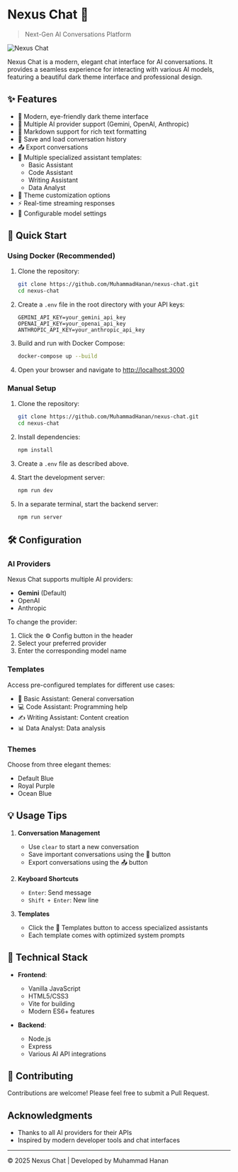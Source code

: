 # Nexus Chat 🚀

> Next-Gen AI Conversations Platform

![Nexus Chat](static/nexus_chat_logo.png)

Nexus Chat is a modern, elegant chat interface for AI conversations. It provides a seamless experience for interacting with various AI models, featuring a beautiful dark theme interface and professional design.

## ✨ Features

- 🎨 Modern, eye-friendly dark theme interface
- 🔄 Multiple AI provider support (Gemini, OpenAI, Anthropic)
- 📝 Markdown support for rich text formatting
- 💾 Save and load conversation history
- 📤 Export conversations
- 🎯 Multiple specialized assistant templates:
  - Basic Assistant
  - Code Assistant
  - Writing Assistant
  - Data Analyst
- 🎨 Theme customization options
- ⚡ Real-time streaming responses
- 🔧 Configurable model settings

## 🚀 Quick Start

### Using Docker (Recommended)

1. Clone the repository:
   ```bash
   git clone https://github.com/MuhammadHanan/nexus-chat.git
   cd nexus-chat
   ```

2. Create a `.env` file in the root directory with your API keys:
   ```env
   GEMINI_API_KEY=your_gemini_api_key
   OPENAI_API_KEY=your_openai_api_key
   ANTHROPIC_API_KEY=your_anthropic_api_key
   ```

3. Build and run with Docker Compose:
   ```bash
   docker-compose up --build
   ```

4. Open your browser and navigate to [http://localhost:3000](http://localhost:3000)

### Manual Setup

1. Clone the repository:
   ```bash
   git clone https://github.com/MuhammadHanan/nexus-chat.git
   cd nexus-chat
   ```

2. Install dependencies:
   ```bash
   npm install
   ```

3. Create a `.env` file as described above.

4. Start the development server:
   ```bash
   npm run dev
   ```

5. In a separate terminal, start the backend server:
   ```bash
   npm run server
   ```

## 🛠️ Configuration

### AI Providers

Nexus Chat supports multiple AI providers:
- **Gemini** (Default)
- OpenAI
- Anthropic

To change the provider:
1. Click the ⚙️ Config button in the header
2. Select your preferred provider
3. Enter the corresponding model name

### Templates

Access pre-configured templates for different use cases:
- 📝 Basic Assistant: General conversation
- 💻 Code Assistant: Programming help
- ✍️ Writing Assistant: Content creation
- 📊 Data Analyst: Data analysis

### Themes

Choose from three elegant themes:
- Default Blue
- Royal Purple
- Ocean Blue

## 💡 Usage Tips

1. **Conversation Management**
   - Use `clear` to start a new conversation
   - Save important conversations using the 💾 button
   - Export conversations using the 📤 button

2. **Keyboard Shortcuts**
   - `Enter`: Send message
   - `Shift + Enter`: New line

3. **Templates**
   - Click the 📑 Templates button to access specialized assistants
   - Each template comes with optimized system prompts

## 🔧 Technical Stack

- **Frontend**:
  - Vanilla JavaScript
  - HTML5/CSS3
  - Vite for building
  - Modern ES6+ features

- **Backend**:
  - Node.js
  - Express
  - Various AI API integrations

## 🤝 Contributing

Contributions are welcome! Please feel free to submit a Pull Request.

##  Acknowledgments

- Thanks to all AI providers for their APIs
- Inspired by modern developer tools and chat interfaces

---

© 2025 Nexus Chat | Developed by Muhammad Hanan
